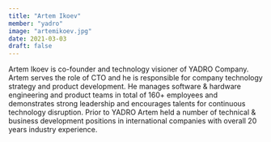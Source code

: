 ```yaml
---
title: "Artem Ikoev"
member: "yadro"
image: "artemikoev.jpg"
date: 2021-03-03
draft: false
---
```


Artem Ikoev is co-founder and technology visioner of YADRO Company.
Artem serves the role of CTO and he is responsible for company technology strategy and product development.
He manages software & hardware engineering and product teams in total of 160+ employees and demonstrates strong leadership and
encourages talents for continuous technology disruption.
Prior to YADRO Artem held a number of technical & business development positions in international companies with overall 20 years industry experience.
